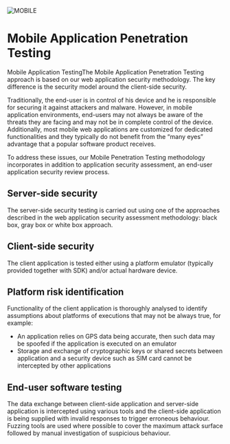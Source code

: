 ![MOBILE](https://www.gorefurbo.com/cdn/shop/collections/Refurbished_Mobile_Phones_1.jpg)

# Mobile Application Penetration Testing

Mobile Application TestingThe Mobile Application Penetration Testing  approach is based on our web application security methodology. The key difference is the security model around the client-side security.

Traditionally, the end-user is in control of his device and he is responsible for securing it against attackers and malware.  However, in mobile application environments, end-users may not always be aware of the threats they are facing and may not be in complete control of the device. Additionally, most mobile web applications are customized for dedicated functionalities and they typically do not benefit from the “many eyes” advantage that a popular software product receives.

To address these issues, our Mobile Penetration Testing methodology incorporates in addition to application security assessment, an end-user application security review process.
## Server-side security

The server-side security testing is carried out using one of the approaches described in the web application security assessment methodology: black box, gray box or white box approach.
## Client-side security

The client application is tested either using a platform emulator (typically provided together with SDK) and/or actual hardware device.
## Platform risk identification

Functionality of the client application is thoroughly analysed to identify assumptions about platforms of executions that may not be always true, for example:

- An application relies on GPS data being accurate, then such data may be spoofed if the application is executed on an emulator
- Storage and exchange of cryptographic keys or shared secrets between application and a security device such as SIM card cannot be intercepted by other applications

## End-user software testing

The data exchange between client-side application and server-side application is intercepted using various tools and the client-side application is being supplied with invalid responses to trigger erroneous behaviour. Fuzzing tools are used where possible to cover the maximum attack surface followed by manual investigation of suspicious behaviour.
